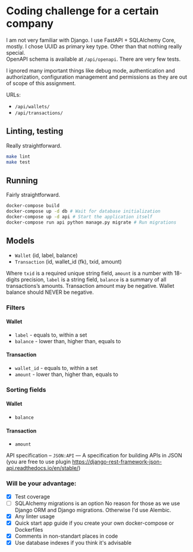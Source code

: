 # Coding challenge for a certain company

I am not very familiar with Django. I use FastAPI + SQLAlchemy Core, mostly.
I chose UUID as primary key type. Other than that nothing really special.  
OpenAPI schema is available at `/api/openapi`. There are very few tests.

I ignored many important things like debug mode, authentication and authorization,
configuration management and permissions as they are out of scope of this assignment.

URLs:

- `/api/wallets/`
- `/api/transactions/`

## Linting, testing

Really straightforward.

```sh
make lint
make test
```

## Running

Fairly straightforward.

```sh
docker-compose build
docker-compose up -d db # Wait for database initialization
docker-compose up -d api # Start the application itself
docker-compose run api python manage.py migrate # Run migrations
```

## Models

- `Wallet` (id, label, balance)
- `Transaction` (id, wallet_id (fk), txid, amount)

Where `txid` is a required unique string field, `amount` is a number with 18-digits
precision, `label` is a string field, `balance` is a summary of all transactions’s
amounts. Transaction amount may be negative. Wallet balance should NEVER be negative.

### Filters

#### Wallet

- `label` - equals to, within a set
- `balance` - lower than, higher than, equals to

#### Transaction

- `wallet_id` - equals to, within a set
- `amount` - lower than, higher than, equals to

### Sorting fields

#### Wallet

- `balance`

#### Transaction

- `amount`

API specification – `JSON:API` — A specification for building APIs in JSON (you are
free to use plugin https://django-rest-framework-json-api.readthedocs.io/en/stable/)

### Will be your advantage:

- [x] Test coverage
- [ ] SQLAlchemy migrations is an option
          No reason for those as we use Django ORM and Django migrations.
	      Otherwise I'd use Alembic.
- [x] Any linter usage
- [x] Quick start app guide if you create your own docker-compose or Dockerfiles
- [x] Comments in non-standart places in code
- [x] Use database indexes if you think it's advisable
